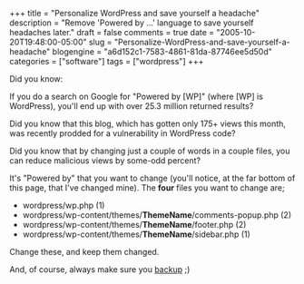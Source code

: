 +++
title = "Personalize WordPress and save yourself a headache"
description = "Remove 'Powered by ...' language to save yourself headaches later."
draft = false
comments = true
date = "2005-10-20T19:48:00-05:00"
slug = "Personalize-WordPress-and-save-yourself-a-headache"
blogengine = "a6d152c1-7583-4861-81da-87746ee5d50d"
categories = ["software"]
tags = ["wordpress"]
+++

<p>
Did you know:
</p>
<p>
If you do a search on Google for &quot;Powered by [WP]&quot; (where [WP] is WordPress), you&#39;ll end up with over 25.3 million returned results?<!--more--><!--adsense-->
</p>
<p>
Did you know that this blog, which has gotten only 175+ views this month, was recently prodded for a vulnerability in WordPress code?
</p>
<p>
Did you know that by changing just a couple of words in a couple files, you can reduce malicious views by some-odd percent?
</p>
<p>
It&#39;s &quot;Powered by&quot; that you want to change (you&#39;ll notice, at the far bottom of this page, that I&#39;ve changed mine).  The <strong>four</strong> files you want to change are;
</p>
<ul>
	<li>wordpress/wp.php (1)</li>
	<li>wordpress/wp-content/themes/<strong>ThemeName</strong>/comments-popup.php (2)</li>
	<li>wordpress/wp-content/themes/<strong>ThemeName</strong>/footer.php (2)</li>
	<li>wordpress/wp-content/themes/<strong>ThemeName</strong>/sidebar.php (1)</li>
</ul>
<p>
Change these, and keep them changed.
</p>
<p>
And, of course, always make sure you <a href="http://www.tamba2.org.uk/wordpress/backup/">backup</a> ;)
</p>

